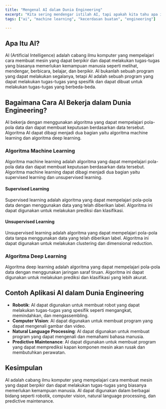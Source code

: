 ```yaml
---
title: "Mengenal AI dalam Dunia Engineering"
excerpt: "Kita sering mendengar istilah AI, tapi apakah kita tahu apa itu AI dan bagaimana cara AI bekerja? Artikel ini akan membantu menjelaskan apa itu AI dan bagaimana cara AI bekerja dalam dunia engineering."
tags: ["ai", "machine learning", "kecerdasan buatan", "engineering"]

---
```


## Apa Itu AI?

AI (Artificial Intelligence) adalah cabang ilmu komputer yang mempelajari cara membuat mesin yang dapat berpikir dan dapat melakukan tugas-tugas yang biasanya memerlukan kemampuan manusia seperti melihat, mendengar, berbicara, belajar, dan berpikir. AI bukanlah sebuah program yang dapat melakukan segalanya, tetapi AI adalah sebuah program yang dapat melakukan tugas-tugas yang spesifik dan dapat dibuat untuk melakukan tugas-tugas yang berbeda-beda.

## Bagaimana Cara AI Bekerja dalam Dunia Engineering?

AI bekerja dengan menggunakan algoritma yang dapat mempelajari pola-pola data dan dapat membuat keputusan berdasarkan data tersebut. Algoritma AI dapat dibagi menjadi dua bagian yaitu algoritma machine learning dan algoritma deep learning.

### Algoritma Machine Learning

Algoritma machine learning adalah algoritma yang dapat mempelajari pola-pola data dan dapat membuat keputusan berdasarkan data tersebut. Algoritma machine learning dapat dibagi menjadi dua bagian yaitu supervised learning dan unsupervised learning.

#### Supervised Learning

Supervised learning adalah algoritma yang dapat mempelajari pola-pola data dengan menggunakan data yang telah diberikan label. Algoritma ini dapat digunakan untuk melakukan prediksi dan klasifikasi.

#### Unsupervised Learning

Unsupervised learning adalah algoritma yang dapat mempelajari pola-pola data tanpa menggunakan data yang telah diberikan label. Algoritma ini dapat digunakan untuk melakukan clustering dan dimensional reduction.

### Algoritma Deep Learning

Algoritma deep learning adalah algoritma yang dapat mempelajari pola-pola data dengan menggunakan jaringan saraf tiruan. Algoritma ini dapat digunakan untuk melakukan prediksi dan klasifikasi yang lebih akurat.

## Contoh Aplikasi AI dalam Dunia Engineering

* **Robotik**: AI dapat digunakan untuk membuat robot yang dapat melakukan tugas-tugas yang spesifik seperti mengangkat, memindahkan, dan mengassembling.
* **Computer Vision**: AI dapat digunakan untuk membuat program yang dapat mengenali gambar dan video.
* **Natural Language Processing**: AI dapat digunakan untuk membuat program yang dapat mengenali dan memahami bahasa manusia.
* **Predictive Maintenance**: AI dapat digunakan untuk membuat program yang dapat memprediksi kapan komponen mesin akan rusak dan membutuhkan perawatan.

## Kesimpulan

AI adalah cabang ilmu komputer yang mempelajari cara membuat mesin yang dapat berpikir dan dapat melakukan tugas-tugas yang biasanya memerlukan kemampuan manusia. AI dapat digunakan dalam berbagai bidang seperti robotik, computer vision, natural language processing, dan predictive maintenance.
